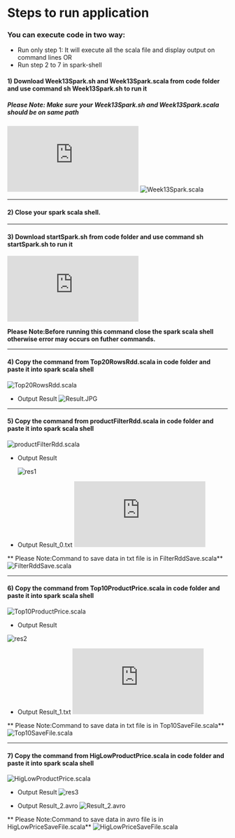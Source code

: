 
# Steps to run application

### You can execute code in two way:

* Run only step 1: It will execute all the scala file and display output on command lines  OR
* Run step 2 to 7 in spark-shell


#### 1) Download Week13Spark.sh and Week13Spark.scala from code folder and use command sh Week13Spark.sh to run it

##### Please Note: Make sure your Week13Spark.sh and Week13Spark.scala should be on same path

![Week13Spark.sh](https://github.com/illinoistech-itm/mvishwakarma/blob/master/ITMD-521/Week-13/code/Week13Spark.sh)
![Week13Spark.scala](https://github.com/illinoistech-itm/mvishwakarma/blob/master/ITMD-521/Week-13/code/Week13Spark.scala)



------------------


#### 2) Close your spark scala shell.

------------------

#### 3) Download startSpark.sh from code folder and use command sh startSpark.sh to run it
![startSpark.sh](https://github.com/illinoistech-itm/mvishwakarma/blob/master/ITMD-521/Week-13/code/startSpark.sh)

   **Please Note:Before running this command close the spark scala shell otherwise error may occurs on futher commands.**

------------------

#### 4) Copy the command from Top20RowsRdd.scala in code folder and paste it into spark scala shell
![Top20RowsRdd.scala](https://github.com/illinoistech-itm/mvishwakarma/blob/master/ITMD-521/Week-13/code/Top20RowsRdd.scala)

* Output Result
![Result.JPG](https://github.com/illinoistech-itm/mvishwakarma/blob/master/ITMD-521/Week-13/Results/Result.JPG)
--------------------------

#### 5) Copy the command from productFilterRdd.scala in code folder and paste it into spark scala shell
![productFilterRdd.scala](https://github.com/illinoistech-itm/mvishwakarma/blob/master/ITMD-521/Week-13/code/productFilterRdd.scala)

* Output Result 

     ![res1](https://github.com/illinoistech-itm/mvishwakarma/blob/master/ITMD-521/Week-13/Results/Result_0-filter.JPG)

* Output Result_0.txt
![Result_0.txt](https://github.com/illinoistech-itm/mvishwakarma/blob/master/ITMD-521/Week-13/Results/Result_0.txt)

** Please Note:Command to save data in txt file is in FilterRddSave.scala**
   ![FilterRddSave.scala](https://github.com/illinoistech-itm/mvishwakarma/blob/master/ITMD-521/Week-13/code/FilterRddSave.scala)

--------------------------


#### 6) Copy the command from Top10ProductPrice.scala in code folder and paste it into spark scala shell
![Top10ProductPrice.scala](https://github.com/illinoistech-itm/mvishwakarma/blob/master/ITMD-521/Week-13/code/Top10ProductPrice.scala)

* Output Result 

![res2](https://github.com/illinoistech-itm/mvishwakarma/blob/master/ITMD-521/Week-13/Results/Result_1.JPG)
* Output Result_1.txt
   ![Result_1.txt](https://github.com/illinoistech-itm/mvishwakarma/blob/master/ITMD-521/Week-13/Results/Result_1.txt)

** Please Note:Command to save data in txt file is in Top10SaveFile.scala**
   ![Top10SaveFile.scala](https://github.com/illinoistech-itm/mvishwakarma/blob/master/ITMD-521/Week-13/code/Top10SaveFile.scala)

-----------------------------

#### 7) Copy the command from HigLowProductPrice.scala in code folder and paste it into spark scala shell
![HigLowProductPrice.scala](https://github.com/illinoistech-itm/mvishwakarma/blob/master/ITMD-521/Week-13/code/HigLowProductPrice.scala)

* Output Result 
![res3](https://github.com/illinoistech-itm/mvishwakarma/blob/master/ITMD-521/Week-13/Results/Result_2.JPG)

* Output Result_2.avro
        ![Result_2.avro](https://github.com/illinoistech-itm/mvishwakarma/blob/master/ITMD-521/Week-13/Results/Result_2.avro)

** Please Note:Command to save data in avro file is in HigLowPriceSaveFile.scala**
        ![HigLowPriceSaveFile.scala](https://github.com/illinoistech-itm/mvishwakarma/blob/master/ITMD-521/Week-13/code/HigLowPriceSaveFile.scala)



